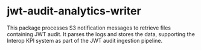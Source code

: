 # jwt-audit-analytics-writer

This package processes S3 notification messages to retrieve files containing JWT audit. It parses the logs and stores the data, supporting the Interop KPI system as part of the JWT audit ingestion pipeline.
